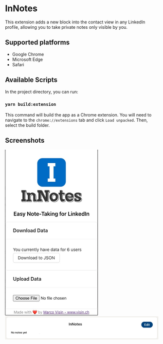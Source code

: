 # InNotes

This extension adds a new block into the contact view in any LinkedIn profile, allowing you to take private notes only
visible by you.

## Supported platforms

* Google Chrome
* Microsoft Edge
* Safari

## Available Scripts

In the project directory, you can run:

### `yarn build:extension`

This command will build the app as a Chrome extension. You will need to navigate to the `chrome://extensions` tab and
click `Load unpacked`. Then, select the build folder.

## Screenshots

![Screenshot](screenshot.jpg)
![Screenshot2](screenshot2.jpg)